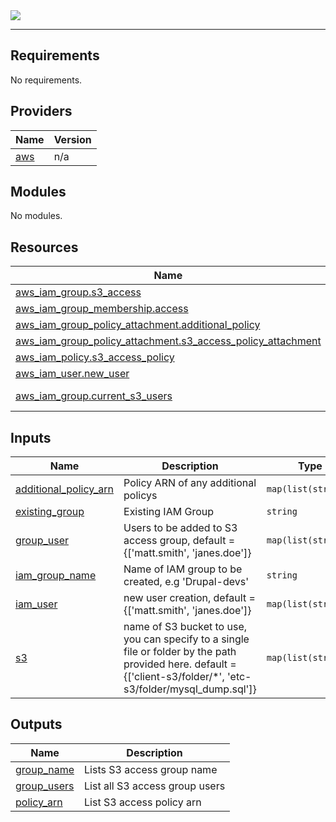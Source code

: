 <!-- BEGIN_TF_DOCS -->
<img src="https://www.drupal.org/files/CD-logo-vertical-RGB.png" />

---

## Requirements

No requirements.

## Providers

| Name | Version |
|------|---------|
| <a name="provider_aws"></a> [aws](#provider\_aws) | n/a |

## Modules

No modules.

## Resources

| Name | Type |
|------|------|
| [aws_iam_group.s3_access](https://registry.terraform.io/providers/hashicorp/aws/latest/docs/resources/iam_group) | resource |
| [aws_iam_group_membership.access](https://registry.terraform.io/providers/hashicorp/aws/latest/docs/resources/iam_group_membership) | resource |
| [aws_iam_group_policy_attachment.additional_policy](https://registry.terraform.io/providers/hashicorp/aws/latest/docs/resources/iam_group_policy_attachment) | resource |
| [aws_iam_group_policy_attachment.s3_access_policy_attachment](https://registry.terraform.io/providers/hashicorp/aws/latest/docs/resources/iam_group_policy_attachment) | resource |
| [aws_iam_policy.s3_access_policy](https://registry.terraform.io/providers/hashicorp/aws/latest/docs/resources/iam_policy) | resource |
| [aws_iam_user.new_user](https://registry.terraform.io/providers/hashicorp/aws/latest/docs/resources/iam_user) | resource |
| [aws_iam_group.current_s3_users](https://registry.terraform.io/providers/hashicorp/aws/latest/docs/data-sources/iam_group) | data source |

## Inputs

| Name | Description | Type | Default | Required |
|------|-------------|------|---------|:--------:|
| <a name="input_additional_policy_arn"></a> [additional\_policy\_arn](#input\_additional\_policy\_arn) | Policy ARN of any additional policys | `map(list(string))` | `null` | no |
| <a name="input_existing_group"></a> [existing\_group](#input\_existing\_group) | Existing IAM Group | `string` | `null` | no |
| <a name="input_group_user"></a> [group\_user](#input\_group\_user) | Users to be added to S3 access group, default = {['matt.smith', 'janes.doe']} | `map(list(string))` | n/a | yes |
| <a name="input_iam_group_name"></a> [iam\_group\_name](#input\_iam\_group\_name) | Name of IAM group to be created, e.g 'Drupal-devs' | `string` | `null` | no |
| <a name="input_iam_user"></a> [iam\_user](#input\_iam\_user) | new user creation, default = {['matt.smith', 'janes.doe']} | `map(list(string))` | n/a | yes |
| <a name="input_s3"></a> [s3](#input\_s3) | name of S3 bucket to use, you can specify to a single file or folder by the path provided here. default = {['client-s3/folder/*', 'etc-s3/folder/mysql\_dump.sql']} | `map(list(string))` | n/a | yes |

## Outputs

| Name | Description |
|------|-------------|
| <a name="output_group_name"></a> [group\_name](#output\_group\_name) | Lists S3 access group name |
| <a name="output_group_users"></a> [group\_users](#output\_group\_users) | List all S3 access group users |
| <a name="output_policy_arn"></a> [policy\_arn](#output\_policy\_arn) | List S3 access policy arn |
<!-- END_TF_DOCS -->
